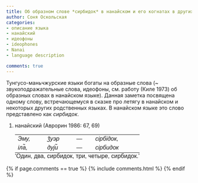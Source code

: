 ```yaml
---
title: Об образном слове *сирбидок* в нанайском и его когнатах в других тунгусо-маньчжурских языках
author: Соня Оскольская
categories:
- описание языка
- нанайский
- идеофоны
- ideophones
- Nanai
- language description

comments: true
---
```


Тунгусо-маньчжурские языки богаты на образные слова (~ звукоподражательные слова, идеофоны, см. работу (Киле 1973) об образных словах в нанайском языке). Данная заметка посвящена одному слову, встречающемуся в сказке про летягу в нанайском и некоторых других родственных языках. В нанайском языке это слово представлено как *сирбидок*.

<!-- more -->

<ol class="example" style="list-style-type: decimal">
<li>нанайский <span class="citation">(Аврорин 1986: 67, 69)</span>
<table class=" lightable-minimal" style="font-family: &quot;Trebuchet MS&quot;, verdana, sans-serif; width: auto !important; border-bottom: 0;">
<tbody>
<tr>
<td style="text-align:left;">
<em>Эму,</em>
</td>
<td style="text-align:left;">
<em>ǯуэр</em>
</td>
<td style="text-align:left;">
<em>—</em>
</td>
<td style="text-align:left;">
<em>сiрбiдок,</em>
</td>
</tr>
<tr>
<td style="text-align:left;">
<em>iла̃,</em>
</td>
<td style="text-align:left;">
<em>дуjи̃</em>
</td>
<td style="text-align:left;">
<em>—</em>
</td>
<td style="text-align:left;">
<em>сiрбидок</em>
</td>
</tr>
</tbody>
<tfoot>
<tr>
<td style="padding: 0; " colspan="100%">
<sup></sup> ‘Один, два, сирбидок, три, четыре, сирбидок.’
</td>
</tr>
</tfoot>
</table></li>
</ol>


{% if page.comments == true %}
  {% include comments.html %}
{% endif %}
